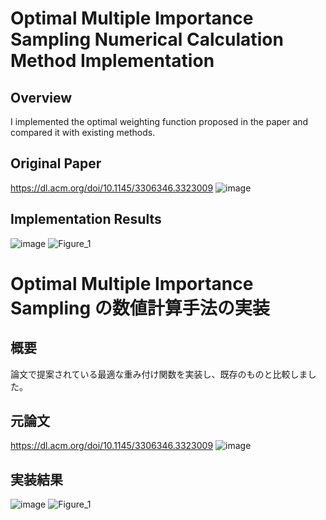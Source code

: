 # Optimal Multiple Importance Sampling Numerical Calculation Method Implementation

## Overview
I implemented the optimal weighting function proposed in the paper and compared it with existing methods.

## Original Paper
https://dl.acm.org/doi/10.1145/3306346.3323009
![image](https://github.com/user-attachments/assets/6080e880-f76e-4577-8b13-51273169ada0)

## Implementation Results
![image](https://github.com/user-attachments/assets/8d4fafb7-c976-42d3-aadd-d9419b98742f)
![Figure_1](https://github.com/user-attachments/assets/e1340d31-9fbd-4dfb-89c7-5974840b4997)


# Optimal Multiple Importance Sampling の数値計算手法の実装

## 概要
論文で提案されている最適な重み付け関数を実装し、既存のものと比較しました。

## 元論文
https://dl.acm.org/doi/10.1145/3306346.3323009
![image](https://github.com/user-attachments/assets/6080e880-f76e-4577-8b13-51273169ada0)

## 実装結果
![image](https://github.com/user-attachments/assets/ff0195e9-6fcb-4104-a41c-995c606cef5e)
![Figure_1](https://github.com/user-attachments/assets/e1340d31-9fbd-4dfb-89c7-5974840b4997)

